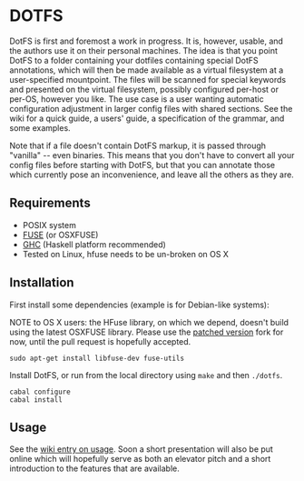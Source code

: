 DOTFS
=====

DotFS is first and foremost a work in progress. It is, however, usable, and the authors use it on
their personal machines. The idea is that you
point DotFS to a folder containing your dotfiles containing special
DotFS annotations, which will then be made available as a virtual filesystem at a
user-specified mountpoint. The files will be scanned for special keywords and
presented on the virtual filesystem, possibly configured per-host or per-OS, however you like.
The use case is a user wanting automatic configuration adjustment in larger
config files with shared sections. See the wiki for a quick guide, a users' guide,
a specification of the grammar, and some examples.

Note that if a file doesn't contain DotFS markup, it is passed through "vanilla" -- even binaries. This means that
you don't have to convert all your config files before starting with DotFS, but that you can annotate those which 
currently pose an inconvenience, and leave all the others as they are.


Requirements
------------
* POSIX system
* [FUSE](http://fuse.sourceforge.net/) (or OSXFUSE)
* [GHC](http://hackage.haskell.org/platform/) (Haskell platform recommended)
* Tested on Linux, hfuse needs to be un-broken on OS X

Installation
------------
First install some dependencies (example is for Debian-like systems):

NOTE to OS X users: the HFuse library, on which we depend, doesn't build using the latest OSXFUSE library. Please use the [patched version](https://github.com/toothbrush/hfuse/tree/osxfuse-update) fork for now, until the pull request is hopefully accepted.

```
sudo apt-get install libfuse-dev fuse-utils
```

Install DotFS, or run from the local directory using `make` and then `./dotfs`.

```
cabal configure
cabal install
```

Usage
-----
See the [wiki entry on usage](https://github.com/toothbrush/dotfs/wiki/DotFS-Usage). Soon a short presentation will
also be put online which will hopefully serve as both an elevator pitch and a short introduction to the features that
are available.
